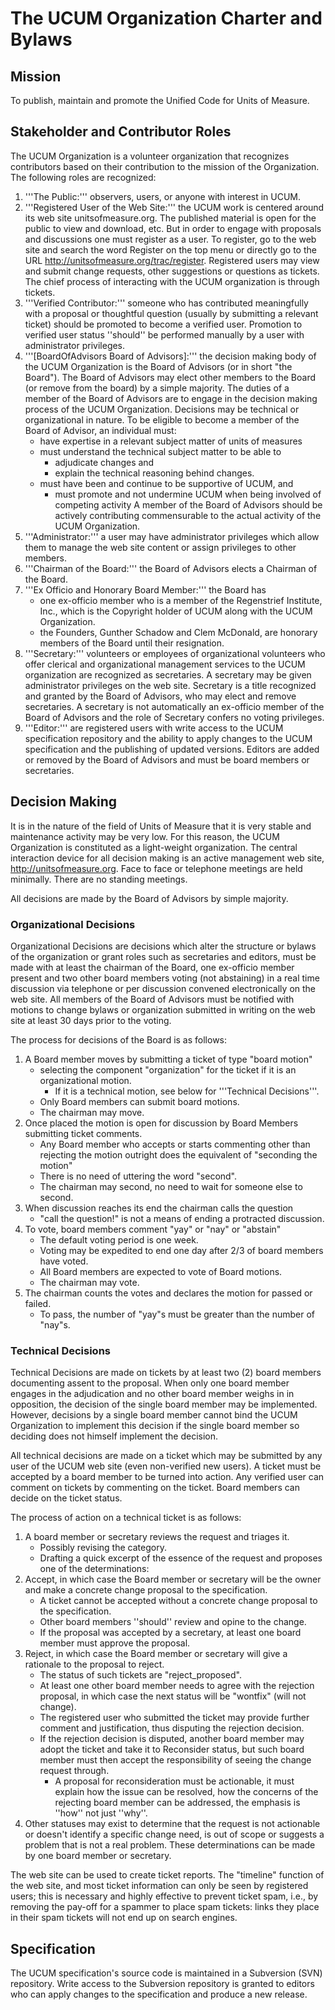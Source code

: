 # The UCUM Organization Charter and Bylaws

## Mission

To publish, maintain and promote the Unified Code for Units of Measure.

## Stakeholder and Contributor Roles

The UCUM Organization is a volunteer organization that recognizes
contributors based on their contribution to the mission of the
Organization. The following roles are recognized:

1.  '''The Public:''' observers, users, or anyone with interest in UCUM.
2.  '''Registered User of the Web Site:''' the UCUM work is centered
    around its web site unitsofmeasure.org. The published material is
    open for the public to view and download, etc. But in order to
    engage with proposals and discussions one must register as a user.
    To register, go to the web site and search the word Register on the
    top menu or directly go to the URL
    <http://unitsofmeasure.org/trac/register>. Registered users may view
    and submit change requests, other suggestions or questions as
    tickets. The chief process of interacting with the UCUM organization
    is through tickets.
3.  '''Verified Contributor:''' someone who has contributed meaningfully
    with a proposal or thoughtful question (usually by submitting a
    relevant ticket) should be promoted to become a verified user.
    Promotion to verified user status ''should'' be performed manually
    by a user with administrator privileges.
4.  '''\[BoardOfAdvisors Board of Advisors\]:''' the decision making
    body of the UCUM Organization is the Board of Advisors (or in short
    "the Board"). The Board of Advisors may elect other members to the
    Board (or remove from the board) by a simple majority. The duties of
    a member of the Board of Advisors are to engage in the decision
    making process of the UCUM Organization. Decisions may be technical
    or organizational in nature. To be eligible to become a member of
    the Board of Advisor, an individual must:
      - have expertise in a relevant subject matter of units of measures
      - must understand the technical subject matter to be able to
          - adjudicate changes and
          - explain the technical reasoning behind changes.
      - must have been and continue to be supportive of UCUM, and
          - must promote and not undermine UCUM when being involved of
            competing activity A member of the Board of Advisors should
            be actively contributing commensurable to the actual
            activity of the UCUM Organization.
5.  '''Administrator:''' a user may have administrator privileges which
    allow them to manage the web site content or assign privileges to
    other members.
6.  '''Chairman of the Board:''' the Board of Advisors elects a Chairman
    of the Board.
7.  '''Ex Officio and Honorary Board Member:''' the Board has
      - one ex-officio member who is a member of the Regenstrief
        Institute, Inc., which is the Copyright holder of UCUM along
        with the UCUM Organization.
      - the Founders, Gunther Schadow and Clem McDonald, are honorary
        members of the Board until their resignation.
8.  '''Secretary:''' volunteers or employees of organizational
    volunteers who offer clerical and organizational management services
    to the UCUM organization are recognized as secretaries. A secretary
    may be given administrator privileges on the web site. Secretary is
    a title recognized and granted by the Board of Advisors, who may
    elect and remove secretaries. A secretary is not automatically an
    ex-officio member of the Board of Advisors and the role of Secretary
    confers no voting privileges.
9.  '''Editor:''' are registered users with write access to the UCUM
    specification repository and the ability to apply changes to the
    UCUM specification and the publishing of updated versions. Editors
    are added or removed by the Board of Advisors and must be board
    members or secretaries.

## Decision Making

It is in the nature of the field of Units of Measure that it is very
stable and maintenance activity may be very low. For this reason, the
UCUM Organization is constituted as a light-weight organization. The
central interaction device for all decision making is an active
management web site, <http://unitsofmeasure.org>. Face to face or
telephone meetings are held minimally. There are no standing meetings.

All decisions are made by the Board of Advisors by simple majority.

### Organizational Decisions

Organizational Decisions are decisions which alter the structure or
bylaws of the organization or grant roles such as secretaries and
editors, must be made with at least the chairman of the Board, one
ex-officio member present and two other board members voting (not
abstaining) in a real time discussion via telephone or per discussion
convened electronically on the web site. All members of the Board of
Advisors must be notified with motions to change bylaws or organization
submitted in writing on the web site at least 30 days prior to the
voting.

The process for decisions of the Board is as follows:

1.  A Board member moves by submitting a ticket of type "board motion"
      - selecting the component "organization" for the ticket if it is
        an organizational motion.
          - If it is a technical motion, see below for '''Technical
            Decisions'''.
      - Only Board members can submit board motions.
      - The chairman may move.
2.  Once placed the motion is open for discussion by Board Members
    submitting ticket comments.
      - Any Board member who accepts or starts commenting other than
        rejecting the motion outright does the equivalent of "seconding
        the motion"
      - There is no need of uttering the word "second".
      - The chairman may second, no need to wait for someone else to
        second.
3.  When discussion reaches its end the chairman calls the question
      - "call the question\!" is not a means of ending a protracted
        discussion.
4.  To vote, board members comment "yay" or "nay" or "abstain"
      - The default voting period is one week.
      - Voting may be expedited to end one day after 2/3 of board
        members have voted.
      - All Board members are expected to vote of Board motions.
      - The chairman may vote.
5.  The chairman counts the votes and declares the motion for passed or
    failed.
      - To pass, the number of "yay"s must be greater than the number of
        "nay"s.

### Technical Decisions

Technical Decisions are made on tickets by at least two (2) board
members documenting assent to the proposal. When only one board member
engages in the adjudication and no other board member weighs in in
opposition, the decision of the single board member may be implemented.
However, decisions by a single board member cannot bind the UCUM
Organization to implement this decision if the single board member so
deciding does not himself implement the decision.

All technical decisions are made on a ticket which may be submitted by
any user of the UCUM web site (even non-verified new users). A ticket
must be accepted by a board member to be turned into action. Any
verified user can comment on tickets by commenting on the ticket. Board
members can decide on the ticket status.

The process of action on a technical ticket is as follows:

1.  A board member or secretary reviews the request and triages it.
      - Possibly revising the category.
      - Drafting a quick excerpt of the essence of the request and
        proposes one of the determinations:
2.  Accept, in which case the Board member or secretary will be the
    owner and make a concrete change proposal to the specification.
      - A ticket cannot be accepted without a concrete change proposal
        to the specification.
      - Other board members ''should'' review and opine to the change.
      - If the proposal was accepted by a secretary, at least one board
        member must approve the proposal.
3.  Reject, in which case the Board member or secretary will give a
    rationale to the proposal to reject.
      - The status of such tickets are "reject\_proposed".
      - At least one other board member needs to agree with the
        rejection proposal, in which case the next status will be
        "wontfix" (will not change).
      - The registered user who submitted the ticket may provide further
        comment and justification, thus disputing the rejection
        decision.
      - If the rejection decision is disputed, another board member may
        adopt the ticket and take it to Reconsider status, but such
        board member must then accept the responsibility of seeing the
        change request through.
          - A proposal for reconsideration must be actionable, it must
            explain how the issue can be resolved, how the concerns of
            the rejecting board member can be addressed, the emphasis is
            ''how'' not just ''why''.
4.  Other statuses may exist to determine that the request is not
    actionable or doesn't identify a specific change need, is out of
    scope or suggests a problem that is not a real problem. These
    determinations can be made by one board member or secretary.

The web site can be used to create ticket reports. The "timeline"
function of the web site, and most ticket information can only be seen
by registered users; this is necessary and highly effective to prevent
ticket spam, i.e., by removing the pay-off for a spammer to place spam
tickets: links they place in their spam tickets will not end up on
search engines.

## Specification

The UCUM specification's source code is maintained in a Subversion (SVN)
repository. Write access to the Subversion repository is granted to
editors who can apply changes to the specification and produce a new
release.
